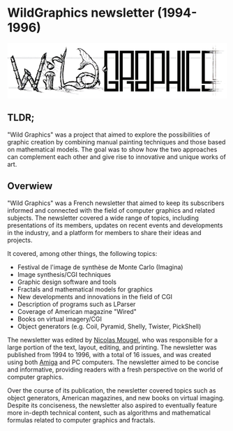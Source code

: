 # WildGraphics newsletter (1994-1996)

![WG Logo](img/wild-logo.png)

## TLDR;

"Wild Graphics" was a project that aimed to explore the possibilities of graphic creation by combining manual painting techniques and those based on mathematical models. The goal was to show how the two approaches can complement each other and give rise to innovative and unique works of art.

## Overwiew

"Wild Graphics" was a French newsletter that aimed to keep its subscribers informed and connected with the field of computer graphics and related subjects. The newsletter covered a wide range of topics, including presentations of its members, updates on recent events and developments in the industry, and a platform for members to share their ideas and projects.

It covered, among other things, the following topics:

- Festival de l'image de synthèse de Monte Carlo (Imagina)
- Image synthesis/CGI techniques
- Graphic design software and tools
- Fractals and mathematical models for graphics
- New developments and innovations in the field of CGI
- Description of programs such as LParser
- Coverage of American magazine "Wired"
- Books on virtual imagery/CGI
- Object generators (e.g. Coil, Pyramid, Shelly, Twister, PickShell)

The newsletter was edited by [Nicolas Mougel](https://github.com/DigitalBox98), who was responsible for a large portion of the text, layout, editing, and printing. The newsletter was published from 1994 to 1996, with a total of 16 issues, and was created using both [Amiga](https://en.wikipedia.org/wiki/Amiga) and PC computers. The newsletter aimed to be concise and informative, providing readers with a fresh perspective on the world of computer graphics.

Over the course of its publication, the newsletter covered topics such as object generators, American magazines, and new books on virtual imaging. Despite its conciseness, the newsletter also aspired to eventually feature more in-depth technical content, such as algorithms and mathematical formulas related to computer graphics and fractals.
